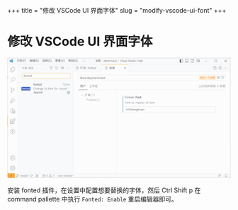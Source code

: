 +++
title = "修改 VSCode UI 界面字体"
slug = "modify-vscode-ui-font"
+++

# 修改 VSCode UI 界面字体

![image-20230824111944843](./assets/image-20230824111944843.png)

安装 fonted 插件，在设置中配置想要替换的字体，然后 <key>Ctrl</key> <key>Shift</key> <key>p</key> 在 command pallette 中执行 `Fonted: Enable` 重启编辑器即可。